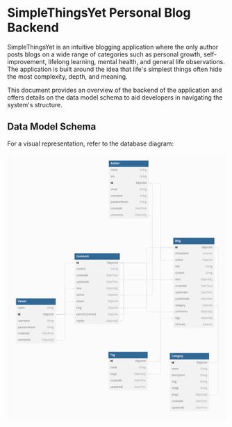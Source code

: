 # SimpleThingsYet Personal Blog Backend

SimpleThingsYet is an intuitive blogging application where the only author posts blogs on a wide range of categories such as personal growth, self-improvement, lifelong learning, mental health, and general life observations. The application is built around the idea that life's simplest things often hide the most complexity, depth, and meaning.

This document provides an overview of the backend of the application and offers details on the data model schema to aid developers in navigating the system's structure.

## Data Model Schema
For a visual representation, refer to the database diagram:

![DB Blog Model Diagram](./images/dbdiagram.png)